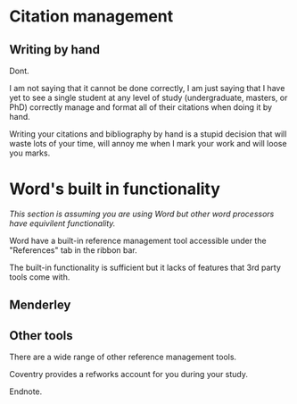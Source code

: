 # Citation management

## Writing by hand

Dont.

I am not saying that it cannot be done correctly, I am just saying that I have yet to see a single student at any level of study (undergraduate, masters, or PhD) correctly manage and format all of their citations when doing it by hand.

Writing your citations and bibliography by hand is a stupid decision that will waste lots of your time, will annoy me when I mark your work and will loose you marks.


# Word's built in functionality

*This section is assuming you are using Word but other word processors have equivilent functionality.*

Word have a built-in reference management tool accessible under the "References" tab in the ribbon bar.

The built-in functionality is sufficient but it lacks of features that 3rd party tools come with.


## Menderley

## Other tools

There are a wide range of other reference management tools.

Coventry provides a refworks account for you during your study.

Endnote.

